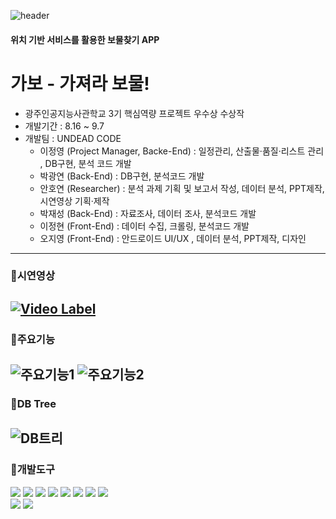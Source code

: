 ![header](https://capsule-render.vercel.app/api?type=waving&color=fdada5&height=200&section=header&text=Project%20Gabo&fontSize=40&fontColor=fff)
#### 위치 기반 서비스를 활용한 보물찾기 APP
# 가보 - 가져라 보물!
- 광주인공지능사관학교 3기 핵심역량 프로젝트 우수상 수상작
- 개발기간 : 8.16 ~ 9.7
- 개발팀 : UNDEAD CODE
  - 이정영 (Project Manager, Backe-End) : 일정관리, 산출물·품질·리스트 관리 , DB구현, 분석 코드 개발
  - 박광연 (Back-End) : DB구현, 분석코드 개발
  - 안호연 (Researcher) : 분석 과제 기획 및 보고서 작성, 데이터 분석, PPT제작, 시연영상 기획·제작
  - 박재성 (Back-End) : 자료조사, 데이터 조사, 분석코드 개발
  - 이정현 (Front-End) : 데이터 수집, 크롤링, 분석코드 개발
  - 오지영 (Front-End) : 안드로이드 UI/UX , 데이터 분석, PPT제작, 디자인
---
### :pushpin:시연영상
[![Video Label](https://user-images.githubusercontent.com/107041228/200220257-c641c698-76c3-4ff5-9494-401b910d56cc.png)](https://www.youtube.com/watch?v=d5VCnLbjwEo)
---
### :pushpin:주요기능
![주요기능1](https://user-images.githubusercontent.com/107041228/200228239-0d3cc9b8-59c8-4bcf-8a3e-97f5f4952940.png)
![주요기능2](https://user-images.githubusercontent.com/107041228/200228264-e772fd14-c144-4f85-817e-c29c0bec37e7.png)
---
### :pushpin:DB Tree
![DB트리](https://user-images.githubusercontent.com/107041228/200233233-db1f8a64-8b1b-4c82-a5d7-09e084e352eb.png)
---
### :pushpin:개발도구
<img src="https://img.shields.io/badge/Python-3776AB?style=flat&logo=Python&logoColor=fff"/> <img src="https://img.shields.io/badge/Java-007396?style=flat&logo=OpenJDK&logoColor=white"/>
<img src="https://img.shields.io/badge/JavaScript-F7DF1E?style=flat&logo=JavaScript&logoColor=fff"/>
<img src="https://img.shields.io/badge/AndroidStudio-3DDC84?style=flat&logo=AndroidStudio&logoColor=fff"/>
<img src="https://img.shields.io/badge/HTML5-E34F26?style=flat&logo=HTML5&logoColor=fff"/>
<img src="https://img.shields.io/badge/CSS-1572B6?style=flat&logo=CSS3&logoColor=fff"/>
<img src="https://img.shields.io/badge/Jupyter-F37626?style=flat&logo=Jupyter&logoColor=fff"/>
<img src="https://img.shields.io/badge/Naver map API-03C75A?style=flat&logo=Naver&logoColor=fff"/>
</br>
<img src="https://img.shields.io/badge/Adobe Photoshop-31A8FF?style=flat&logo=Adobe Photoshop&logoColor=fff"/>
<img src="https://img.shields.io/badge/Adobe Illustrator-FF9A00?style=flat&logo=Adobe Illustrator&logoColor=fff"/>
